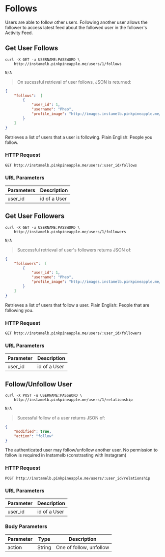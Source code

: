 # Follows

Users are able to follow other users. Following another user allows the follower to access latest feed about the followed user in the follower's Activity Feed.

## Get User Follows

```shell
curl -X GET -u USERNAME:PASSWORD \
    http://instamelb.pinkpineapple.me/users/1/follows
```

```java
N/A
```

> On sucessful retrieval of user follows, JSON is returned:

```json
{
    "follows":  [
        {
            "user_id": 1,
            "username": "Pheo",
            "profile_image": "http://images.instamelb.pinkpineapple.me/1.jpg"
        }
    ]
}
```

Retrieves a list of users that a user is following.
Plain English: People you follow.

### HTTP Request

`GET http://instamelb.pinkpineapple.me/users/:user_id/follows`

### URL Parameters

Parameters | Description
---------- | -----------
user_id | id of a User

## Get User Followers

```shell
curl -X GET -u USERNAME:PASSWORD \
    http://instamelb.pinkpineapple.me/users/1/followers
```

```java
N/A
```

> Successful retrieval of user's followers returns JSON of: 

```json
{
    "followers":  [
        {
            "user_id": 1,
            "username": "Pheo",
            "profile_image": "http://images.instamelb.pinkpineapple.me/1.jpg"
        }
    ]
}
```

Retrieves a list of users that follow a user.
Plain English: People that are following you.

### HTTP Request

`GET http://instamelb.pinkpineapple.me/users/:user_id/followers`

### URL Parameters
Parameter | Description
--------- | -----------
user_id | id of a User

## Follow/Unfollow User

```shell
curl -X POST -u USERNAME:PASSWORD \
    http://instamelb.pinkpineapple.me/users/1/relationship
```

```java
N/A
```

> Sucessful follow of a user returns JSON of:

```json
{
    "modified": true,
    "action": "follow"
}
```

The authenticated user may follow/unfollow another user. No permission to follow is required in Instamelb (constrasting with Instagram)

### HTTP Request

`POST http://instamelb.pinkpineapple.me/users/:user_id/relationship`

### URL Parameters
Parameter | Description
--------- | -----------
user_id | id of a User

### Body Parameters
Parameter | Type | Description
--------- | ------- | -----------
action | String | One of follow, unfollow

